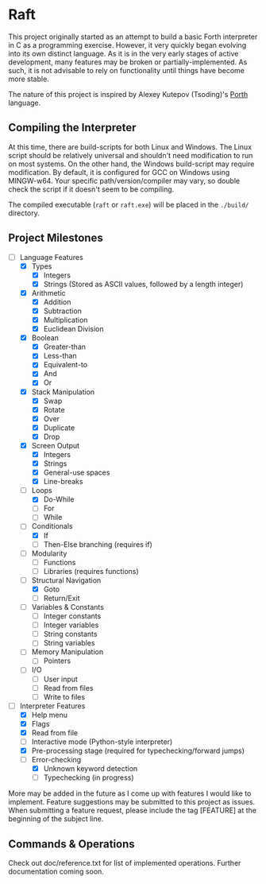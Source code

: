 # Raft

This project originally started as an attempt to build a basic Forth interpreter in C as a programming exercise. However, it very quickly began evolving into its own distinct language. As it is in the very early stages of active development, many features may be broken or partially-implemented. As such, it is not advisable to rely on functionality until things have become more stable.

The nature of this project is inspired by Alexey Kutepov (Tsoding)'s [Porth](https://gitlab.com/tsoding/porth) language.

## Compiling the Interpreter

At this time, there are build-scripts for both Linux and Windows. The Linux script should be relatively universal and shouldn't need modification to run on most systems. 
On the other hand, the Windows build-script may require modification. By default, it is configured for GCC on Windows using MINGW-w64. Your specific path/version/compiler may vary,
so double check the script if it doesn't seem to be compiling.

The compiled executable (`raft` or `raft.exe`) will be placed in the `./build/` directory.

## Project Milestones

- [ ] Language Features
    - [x] Types
        - [x] Integers
        - [x] Strings (Stored as ASCII values, followed by a length integer)
    - [x] Arithmetic
        - [x] Addition
        - [x] Subtraction
        - [x] Multiplication
        - [x] Euclidean Division
    - [x] Boolean
        - [x] Greater-than
        - [x] Less-than
        - [x] Equivalent-to
        - [x] And
        - [x] Or
    - [x] Stack Manipulation
        - [x] Swap
        - [x] Rotate
        - [x] Over
        - [x] Duplicate
        - [x] Drop
    - [x] Screen Output
        - [x] Integers
        - [x] Strings
        - [x] General-use spaces
        - [x] Line-breaks
    - [ ] Loops
        - [x] Do-While
        - [ ] For
        - [ ] While
    - [ ] Conditionals
        - [x] If
        - [ ] Then-Else branching (requires if)
    - [ ] Modularity
        - [ ] Functions
        - [ ] Libraries (requires functions)
    - [ ] Structural Navigation
        - [x] Goto
        - [ ] Return/Exit
    - [ ] Variables & Constants
        - [ ] Integer constants
        - [ ] Integer variables
        - [ ] String constants
        - [ ] String variables
    - [ ] Memory Manipulation
        - [ ] Pointers
    - [ ] I/O
        - [ ] User input
        - [ ] Read from files
        - [ ] Write to files
- [ ] Interpreter Features
    - [x] Help menu
    - [x] Flags
    - [x] Read from file
    - [ ] Interactive mode (Python-style interpreter)
    - [x] Pre-processing stage (required for typechecking/forward jumps) 
    - [ ] Error-checking
        - [x] Unknown keyword detection
        - [ ] Typechecking (in progress)

More may be added in the future as I come up with features I would like to implement. Feature suggestions may be submitted to this project as issues. When submitting a feature request, please include the tag [FEATURE] at the beginning of the subject line.

## Commands & Operations

Check out doc/reference.txt for list of implemented operations. Further documentation coming soon.
